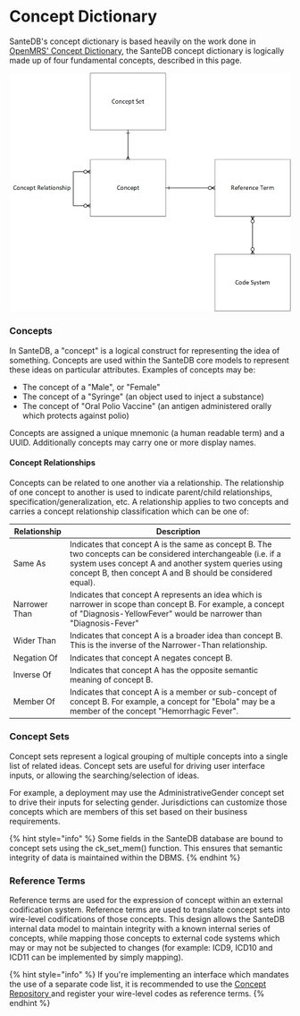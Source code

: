 # Concept Dictionary

SanteDB's concept dictionary is based heavily on the work done in [OpenMRS' Concept Dictionary](https://wiki.openmrs.org/display/docs/Concept+Dictionary+Basics), the SanteDB concept dictionary is logically made up of four fundamental concepts, described in this page.

![Relationship of Concept Dictionary](<../../../../../.gitbook/assets/image (164).png>)

### Concepts

In SanteDB, a "concept" is a logical construct for representing the idea of something. Concepts are used within the SanteDB core models to represent these ideas on particular attributes. Examples of concepts may be:

* The concept of a "Male", or "Female"&#x20;
* The concept of a "Syringe" (an object used to inject a substance)
* The concept of "Oral Polio Vaccine" (an antigen administered orally which protects against polio)

Concepts are assigned a unique mnemonic (a human readable term) and a UUID. Additionally concepts may carry one or more display names.&#x20;

#### Concept Relationships&#x20;

Concepts can be related to one another via a relationship. The relationship of one concept to another is used to indicate parent/child relationships, specification/generalization, etc. A relationship applies to two concepts and carries a concept relationship classification which can be one of:

| Relationship  | Description                                                                                                                                                                                                                          |
| ------------- | ------------------------------------------------------------------------------------------------------------------------------------------------------------------------------------------------------------------------------------ |
| Same As       | Indicates that concept A is the same as concept B. The two concepts can be considered interchangeable (i.e. if a system uses concept A and another system queries using concept B, then concept A and B should be considered equal). |
| Narrower Than | Indicates that concept A represents an idea which is narrower in scope than concept B. For example, a concept of "Diagnosis-YellowFever" would be narrower than "Diagnosis-Fever"                                                    |
| Wider Than    | Indicates that concept A is a broader idea than concept B. This is the inverse of the Narrower-Than relationship.                                                                                                                    |
| Negation Of   | Indicates that concept A negates concept B.                                                                                                                                                                                          |
| Inverse Of    | Indicates that concept A has the opposite semantic meaning of concept B.                                                                                                                                                             |
| Member Of     | Indicates that concept A is a member or sub-concept of concept B. For example, a concept for "Ebola" may be a member of the concept "Hemorrhagic Fever".                                                                             |

### Concept Sets

Concept sets represent a logical grouping of multiple concepts into a single list of related ideas. Concept sets are useful for driving user interface inputs, or allowing the searching/selection of ideas.&#x20;

For example, a deployment may use the AdministrativeGender concept set to drive their inputs for selecting gender. Jurisdictions can customize those concepts which are members of this set based on their business requirements.&#x20;

{% hint style="info" %}
Some fields in the SanteDB database are bound to concept sets using the ck\_set\_mem() function. This ensures that semantic integrity of data is maintained within the DBMS.
{% endhint %}

### Reference Terms

Reference terms are used for the expression of concept within an external codification system. Reference terms are used to translate concept sets into wire-level codifications of those concepts. This design allows the SanteDB internal data model to maintain integrity with a known internal series of concepts, while mapping those concepts to external code systems which may or may not be subjected to changes (for example: ICD9, ICD10 and ICD11 can be implemented by simply mapping).

{% hint style="info" %}
If you're implementing an interface which mandates the use of a separate code list, it is recommended to use the [Concept Repository ](../../../../../developers/extending-santesuite/extending-santedb/server-plugins/service-definitions/repository-services/iconceptrepositoryservice.md)and register your wire-level codes as reference terms.
{% endhint %}
